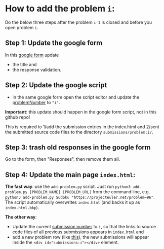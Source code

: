 # How to add the problem `i`: 

Do the below three steps after the problem `i-1` is closed and before you open problem `i`. 

## Step 1: Update the google form 
In this [google form](https://docs.google.com/forms/d/e/1FAIpQLSdOjMebWrLTRUfTpYfd8AwvYOw65yvxv-B_DLCKahG3qng90A/viewform) update 
  - the title and
  - the response validation.
  
## Step 2: Update the google script
  - In the same google form open the script editor and update the [problemNumber](https://github.com/coding19-imdea/coding19-imdea.github.io/blob/master/scripts/google-form.gs#L4) to `"i"`.
  
**Important:** this update should happen in the google form script, not in this github repo!
  
This is required to 1/add the submission entries in the index.html and 2/sent the submitted source code files to the directory `submissions/problem:i/`.

## Step 3: trash old responses in the google form
Go to the form, then "Responses", then remove them all.

## Step 4: Update the main page `index.html`:
**The fast way**:
 use the `add-problem.py` script. Just run  `python3 add-problem.py [PROBLEM_NAME] [PROBLEM_URL]` from the command line, e.g. `python3 add-problem.py Sudoku "https://projecteuler.net/problem=96"`. The script automatically overwrites `index.html` (and backs it up as `index.html.bkp`).

 **The other way**:
  - Update the current [submission number](https://github.com/coding19-imdea/coding19-imdea.github.io/blob/master/index.html#L5) to `i`, 
  so that the links to source code files of all previous submissions appears in `index.html` and 
  - add a new problem row (like [this](https://github.com/coding19-imdea/coding19-imdea.github.io/blob/master/index.html#L179-L193)), 
  the new submissions will appear inside the `<div id="submissions:i"></div>` element. 

